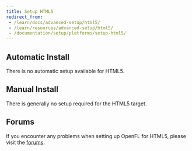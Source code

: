 ```yaml
---
title: Setup HTML5
redirect_from:
 - /learn/docs/advanced-setup/html5/
 - /learn/resources/advanced-setup/html5/
 - /documentation/setup/platforms/setup-html5/
---
```


## Automatic Install

There is no automatic setup available for HTML5.

## Manual Install

There is generally no setup required for the HTML5 target.

## Forums

If you encounter any problems when setting up OpenFL for HTML5, please visit the [forums](http://community.openfl.org/c/help).
